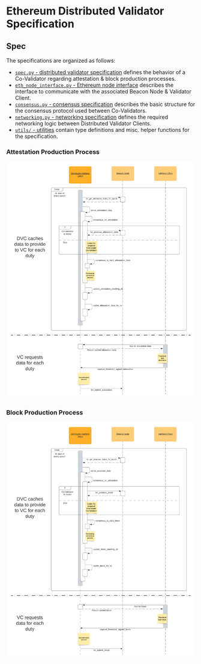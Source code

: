 # Ethereum Distributed Validator Specification

## Spec

The specifications are organized as follows:
- [`spec.py` - distributed validator specification](spec.py) defines the behavior of a Co-Validator regarding attestation & block production processes.
- [`eth_node_interface.py` - Ethereum node interface](eth_node_interface.py) describes the interface to communicate with the associated Beacon Node & Validator Client.
- [`consensus.py` - consensus specification](consensus.py) describes the basic structure for the consensus protocol used between Co-Validators.
- [`networking.py` - networking specification](networking.py) defines the required networking logic between Distributed Validator Clients.
- [`utils/` - utilities](utils/) contain type definitions and misc. helper functions for the specification.

### Attestation Production Process

![UML for Attestation Production Process](figures/dv-attestation-production-process.png)

### Block Production Process

![UML for Block Production Process](figures/dv-block-production-process.png)
